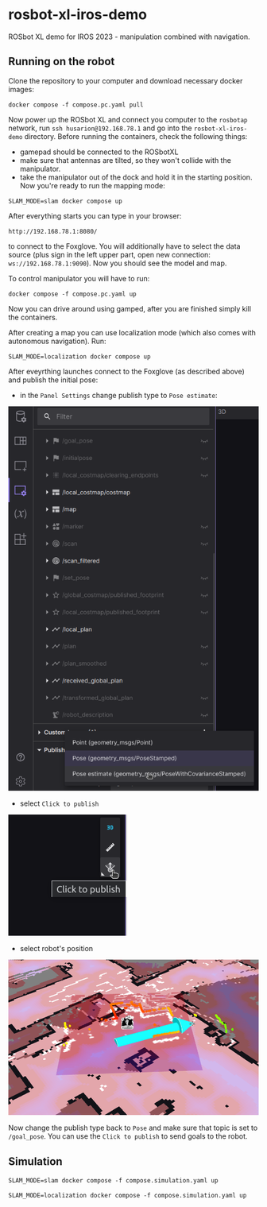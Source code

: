 # rosbot-xl-iros-demo

ROSbot XL demo for IROS 2023 - manipulation combined with navigation.

<!-- SLAM_MODE=slam docker compose up
SLAM_MODE=localization docker compose up -->

## Running on the robot

Clone the repository to your computer and download necessary docker images:
```
docker compose -f compose.pc.yaml pull
```
Now power up the ROSbot XL and connect you computer to the `rosbotap` network, run `ssh husarion@192.168.78.1` and go into the `rosbot-xl-iros-demo` directory.
Before running the containers, check the following things:
* gamepad should be connected to the ROSbotXL
* make sure that antennas are tilted, so they won't collide with the manipulator.
* take the manipulator out of the dock and hold it in the starting position.
Now you're ready to run the mapping mode:
```
SLAM_MODE=slam docker compose up
```
After everything starts you can type in your browser:
```
http://192.168.78.1:8080/
```
to connect to the Foxglove.
You will additionally have to select the data source (plus sign in the left upper part, open new connection: `ws://192.168.78.1:9090`).
Now you should see the model and map.

To control manipulator you will have to run:
```
docker compose -f compose.pc.yaml up
```

Now you can drive around using gamped, after you are finished simply kill the containers.

After creating a map you can use localization mode (which also comes with autonomous navigation). Run:
```
SLAM_MODE=localization docker compose up
```

After eveyrthing launches connect to the Foxglove (as described above) and publish the initial pose:
* in the `Panel Settings` change publish type to `Pose estimate`: 

![change_publish_type](docs/change_publish_type.png)
* select `Click to publish`

![select_publish](docs/select_publish.png)
* select robot's position 

![select_position](docs/select_position.png)

Now change the publish type back to `Pose` and make sure that topic is set to `/goal_pose`.
You can use the `Click to publish` to send goals to the robot.

## Simulation
```
SLAM_MODE=slam docker compose -f compose.simulation.yaml up
```
```
SLAM_MODE=localization docker compose -f compose.simulation.yaml up
```
